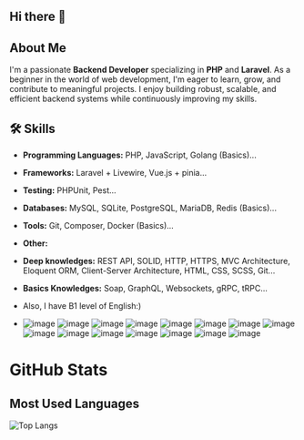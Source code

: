 ## Hi there 👋

## About Me
I'm a passionate **Backend Developer** specializing in **PHP** and **Laravel**. As a beginner in the world of web development, I'm eager to learn, grow, and contribute to meaningful projects. I enjoy building robust, scalable, and efficient backend systems while continuously improving my skills.

## 🛠️ Skills
- **Programming Languages:** PHP, JavaScript, Golang (Basics)...
- **Frameworks:** Laravel + Livewire, Vue.js + pinia...
- **Testing:** PHPUnit, Pest...
- **Databases:** MySQL, SQLite, PostgreSQL, MariaDB, Redis (Basics)...
- **Tools:** Git, Composer, Docker (Basics)...
- **Other:**
-   **Deep knowledges:** REST API, SOLID, HTTP, HTTPS, MVC Architecture, Eloquent ORM, Client-Server Architecture, HTML, CSS, SCSS, Git...
-   **Basics Knowledges:** Soap, GraphQL, Websockets, gRPC, tRPC...
- Also, I have B1 level of English:) 

- ![image](https://github.com/user-attachments/assets/a3e103f1-9f12-49d4-95fe-fff0cd29578a)
![image](https://github.com/user-attachments/assets/b8711d04-04db-4e2e-bb8a-3912aaaa45d2)
![image](https://github.com/user-attachments/assets/91023860-cf04-4175-8422-eb9d49938792)
![image](https://github.com/user-attachments/assets/3b9a88f6-bc9b-4c5b-9fc4-52dbbf1135ae)
![image](https://github.com/user-attachments/assets/2f84a1a3-4c81-4b5c-b745-b8d213b64409)
![image](https://github.com/user-attachments/assets/eebc2aed-32cb-41a1-932c-77f84f83b433)
![image](https://github.com/user-attachments/assets/4c8313d7-634f-4c1c-aec3-64c84161f2ae)
![image](https://github.com/user-attachments/assets/a53ed8fc-8c13-4910-ba9a-383d366bc775)
![image](https://github.com/user-attachments/assets/7ff34fd0-a8be-45ca-b672-d9465222754a)
![image](https://github.com/user-attachments/assets/a56fe8f0-1189-47ca-8664-bcfb7bbd842c)
![image](https://github.com/user-attachments/assets/73d4a067-f70c-4352-9112-790aa918ca5e)
![image](https://github.com/user-attachments/assets/3f867d57-00c9-4337-a995-39c1e963a02d)
![image](https://github.com/user-attachments/assets/d0065c42-e64f-40d1-a5e4-7005b5110fc7)
![image](https://github.com/user-attachments/assets/b0a3172b-f2ff-422c-86d4-8cbb92b6eb0a)
![image](https://github.com/user-attachments/assets/65b594d1-6067-498b-9931-1b8f9aa5b83e)



# GitHub Stats

## Most Used Languages
![Top Langs](https://github-readme-stats.vercel.app/api/top-langs/?username=dxseless&layout=compact&theme=radical)
